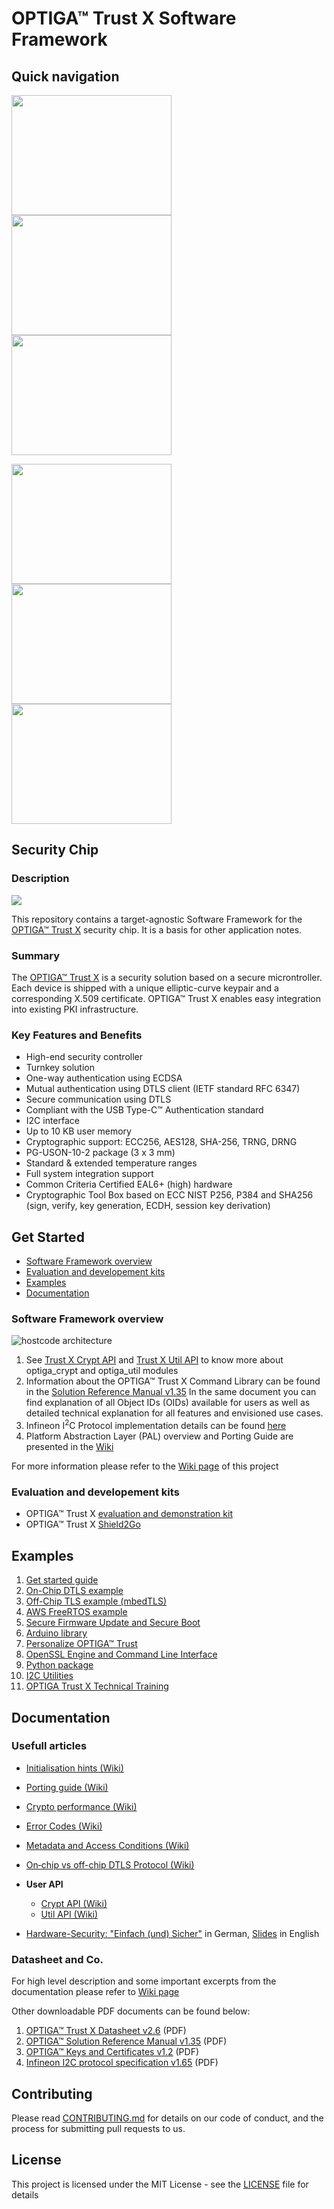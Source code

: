 # OPTIGA&trade; Trust X Software Framework

## Quick navigation

<a href="https://github.com/Infineon/optiga-trust-x#description"><img src="https://github.com/Infineon/Assets/blob/master/Pictures/optiga_trust_x_gitrepo_tile_1.jpg" width="256" height="192"></a> <a href="https://github.com/Infineon/optiga-trust-x#examples"><img src="https://github.com/Infineon/Assets/blob/master/Pictures/optiga_trust_x_gitrepo_tile_2.jpg" width="256" height="192"></a>  <a href="https://github.com/Infineon/optiga-trust-x#get-started"><img src="https://github.com/Infineon/Assets/blob/master/Pictures/optiga_trust_x_gitrepo_tile_3.jpg" width="256" height="192"></a>

<a href="https://github.com/Infineon/optiga-trust-x#documentation"><img src="https://github.com/Infineon/Assets/blob/master/Pictures/optiga_trust_x_gitrepo_tile_4.jpg" width="256" height="192"></a> <a href="https://github.com/Infineon/optiga-trust-x/wiki/Crypto-Performance"><img src="https://github.com/Infineon/Assets/blob/master/Pictures/optiga_trust_x_gitrepo_tile_5.jpg" width="256" height="192"></a>  <a href="https://github.com/Infineon/optiga-trust-x/wiki/Trust-X-Crypt-API"><img src="https://github.com/Infineon/Assets/blob/master/Pictures/optiga_trust_x_gitrepo_tile_6.jpg" width="256" height="192"></a>


## Security Chip

### <a name="description"></a>Description

<img src="https://github.com/Infineon/Assets/blob/master/Pictures/OPTIGA-Trust-X.png">

This repository contains a target-agnostic Software Framework for the [OPTIGA™ Trust X](https://www.infineon.com/optiga-trust-x) security chip. It is a basis for other application notes.

### <a name="summary"></a>Summary
The [OPTIGA™ Trust X](https://github.com/Infineon/Assets/raw/master/PDFs/OPTIGA_Trust_X_Datasheet_v2.6.pdf) is a security solution based on a secure microntroller. Each device is shipped with a unique elliptic-curve keypair and a corresponding X.509 certificate. OPTIGA™ Trust X enables easy integration into existing PKI infrastructure.

### <a name="key_features_and_benefits"></a>Key Features and Benefits
* High-end security controller
* Turnkey solution
* One-way authentication using ECDSA
* Mutual authentication using DTLS client (IETF standard RFC 6347)
* Secure communication using DTLS
* Compliant with the USB Type-C™ Authentication standard
* I2C interface
* Up to 10 KB user memory
* Cryptographic support: ECC256, AES128, SHA-256, TRNG, DRNG
* PG-USON-10-2 package (3 x 3 mm)
* Standard & extended temperature ranges
* Full system integration support
* Common Criteria Certified EAL6+ (high) hardware
* Cryptographic Tool Box based on ECC NIST P256, P384 and SHA256 (sign, verify, key generation, ECDH, session key derivation)   

## Get Started

  * [Software Framework overview](#software_framework_oveview)
  * [Evaluation and developement kits](#evaluation_development_kits)
  * [Examples](#examples)
  * [Documentation](#documentation)

### <a name="software_framework_oveview"></a>Software Framework overview

![hostcode architecture](https://raw.githubusercontent.com/Infineon/Assets/master/Pictures/optiga_trust_x_stack_generic.jpg)

1. See [Trust X Crypt API](https://github.com/Infineon/optiga-trust-x/wiki/Trust-X-Crypt-API) and [Trust X Util API](https://github.com/Infineon/optiga-trust-x/wiki/Trust-X-Util-API)  to know more about optiga_crypt and optiga_util modules
2. Information about the OPTIGA™ Trust X Command Library can be found in the [Solution Reference Manual v1.35](https://github.com/Infineon/Assets/raw/master/PDFs/OPTIGA_Trust_X_SolutionReferenceManual_v1.35.pdf)
In the same document you can find explanation of all Object IDs (OIDs) available for users as well as detailed technical explanation for all features and envisioned use cases.
3. Infineon I<sup>2</sup>C Protocol implementation details can be found [here](https://github.com/Infineon/Assets/raw/master/PDFs/IFXI2CProtocol_v1.65.pdf)
4. Platform Abstraction Layer (PAL) overview and Porting Guide are presented in the [Wiki](https://github.com/Infineon/optiga-trust-x/wiki/Porting-Guide)

For more information please refer to the [Wiki page](https://github.com/Infineon/optiga-trust-x/wiki) of this project

### <a name="evaluation_development_kits"></a>Evaluation and developement kits
* OPTIGA™ Trust X [evaluation and demonstration kit](https://www.infineon.com/cms/en/product/evaluation-boards/optiga-trust-x-eval-kit/)
* OPTIGA™ Trust X [Shield2Go](https://www.infineon.com/cms/en/product/evaluation-boards/s2go-security-optiga-x/)

## <a name="examples"></a>Examples

1. [Get started guide](https://github.com/Infineon/getstarted-optiga-trust-x)
2. [On-Chip DTLS example](https://github.com/Infineon/onchipdtls-optiga-trust-x)
3. [Off-Chip TLS example (mbedTLS)](https://github.com/Infineon/mbedTLS-optiga-trust-x)
4. [AWS FreeRTOS example](https://github.com/Infineon/amazon-freertos-optiga-trust-x)
5. [Secure Firmware Update and Secure Boot](https://github.com/Infineon/fwupd-secboot-optiga-trust)
6. [Arduino library](https://github.com/Infineon/arduino-optiga-trust-x)
7. [Personalize OPTIGA™ Trust](https://github.com/Infineon/personalize-optiga-trust)
8. [OpenSSL Engine and Command Line Interface](https://github.com/Infineon/cli-optiga-trust-x)
9. [Python package](https://github.com/Infineon/python-optiga-trust)
10. [I2C Utilities](https://github.com/Infineon/i2c-utils-optiga-trust)
11. [OPTIGA Trust X Technical Training](https://github.com/Infineon/technical-training-optiga-trust-x)

## <a name="documentation"></a>Documentation

### Usefull articles

  * [Initialisation hints (Wiki)](https://github.com/Infineon/optiga-trust-x/wiki/Initialisation-hints)
  * [Porting guide (Wiki)](https://github.com/Infineon/optiga-trust-x/wiki/Porting-Guide)
  * [Crypto performance (Wiki)](https://github.com/Infineon/optiga-trust-x/wiki/Crypto-Performance)
  * [Error Codes (Wiki)](https://github.com/Infineon/optiga-trust-x/wiki/Device-Error-Codes)
  * [Metadata and Access Conditions (Wiki)](https://github.com/Infineon/optiga-trust-x/wiki/Metadata-and-Access-Conditions)
  * [On‐chip vs off-chip DTLS Protocol (Wiki)](https://github.com/Infineon/optiga-trust-x/wiki/On‐chip-vs-off‐chip-(D)TLS-Protocol)
  * **User API**
      * [Crypt API (Wiki)](https://github.com/Infineon/optiga-trust-x/wiki/Trust-X-Crypt-API)
      * [Util API (Wiki)](https://github.com/Infineon/optiga-trust-x/wiki/Trust-X-Util-API)
      
  * [Hardware-Security: "Einfach (und) Sicher"](https://vimeo.com/279839814) in German, [Slides](https://github.com/Infineon/Assets/blob/master/PDFs/2018-06-04_Building-IoT_HW-Sec_Lesjak_vFinal.pdf) in English

### Datasheet and Co.

For high level description and some important excerpts from the documentation please refer to [Wiki page](https://github.com/Infineon/optiga-trust-x/wiki)

Other downloadable PDF documents can be found below:
1. [OPTIGA™ Trust X Datasheet v2.6](https://github.com/Infineon/Assets/raw/master/PDFs/OPTIGA_Trust_X_Datasheet_v2.6.pdf) (PDF)
2. [OPTIGA™ Solution Reference Manual v1.35](https://github.com/Infineon/Assets/raw/master/PDFs/OPTIGA_Trust_X_SolutionReferenceManual_v1.35.pdf) (PDF)
3. [OPTIGA™ Keys and Certificates v1.2](https://github.com/Infineon/Assets/raw/master/PDFs/OPTIGA_Trust_X_KeysAndCertificates_v1.2.pdf) (PDF)
4. [Infineon I2C protocol specification v1.65](https://github.com/Infineon/Assets/raw/master/PDFs/IFXI2CProtocol_v1.65.pdf) (PDF)


## <a name="contributing"></a>Contributing

Please read [CONTRIBUTING.md](CONTRIBUTING.md) for details on our code of conduct, and the process for submitting pull requests to us.

## <a name="license"></a>License
This project is licensed under the MIT License - see the [LICENSE](LICENSE) file for details
